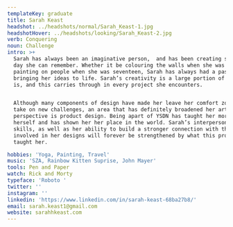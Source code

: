 ```yaml
---
templateKey: graduate
title: Sarah Keast
headshot: ../headshots/normal/Sarah_Keast-1.jpg
headshotHover: ../headshots/looking/Sarah_Keast-2.jpg
verb: Conquering
noun: Challenge
intro: >+
  Sarah has always been an imaginative person,  and has been creating since the
  day she can remember. Whether it be colouring the walls when she was five, to
  painting on people when she was seventeen, Sarah has always had a passion for
  bringing her ideas to life. Sarah’s creativity is a large portion of who she
  is, and this carries through in every project she encounters. 


  Although many components of design have made her leave her comfort zone and
  take on new challenges, an area that has definitely broadened her artistic
  perspective is product design. Being apart of YSDN has taught her more about
  herself and has shown her her place in the world. Sarah’s interpersonal
  skills, as well as her ability to build a stronger connection with those
  involved in her designs will forever be strengthened by what this program has
  taught her. 

hobbies: 'Yoga, Painting, Travel'
music: 'SZA, Rainbow Kitten Suprise, John Mayer'
tools: Pen and Paper
watch: Rick and Morty
typeface: 'Roboto '
twitter: ''
instagram: ''
linkedin: 'https://www.linkedin.com/in/sarah-keast-68ba27b8/'
email: sarah.keast1@gmail.com
website: sarahhkeast.com
---
```


